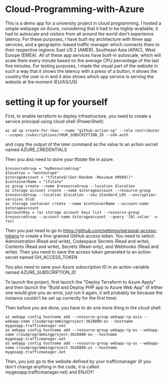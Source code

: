 # Cloud-Programming-with-Azure

This is a demo app for a university project in cloud programming. I hosted a simple webpage on Azure, considering that it had to be highly-available, it had to autoscale and visitors from all around the world don't experience latency. 
For these purposes, I have built my architecture with three app services, and a geographic-based traffic manager which connects them to their respective regions: East US 2 (AMER), Southeast Asia (APAC), West Europe (EMEA). All of these app services have built-in autoscale, which will scale them every minute based on the average CPU percentage of the last five minutes. 
For testing purposes, I made the visual part of the website in such a way that it shows the latency with a press of a button, it shows the country the user is in and it also shows which app service is serving the website at the moment (EU/AS/US)

# setting it up for yourself

First, to enable terraform to deploy infrastructure, you need to create a service principal using cloud shell (PowerShell):

```
az ad sp create-for-rbac --name "github-action-sp" --role contributor --scopes /subscriptions/YOUR_SUBSCRIPTION_ID --sdk-auth
```

and copy the output of the later command as the value to an action secret named AZURE_CREDENTIALS

Then you also need to store your tfstate file in azure.

```
$resourceGroup = "myResourceGroup"
$location = "westeurope"
$storageAccount = "tfstate$((Get-Random -Maximum 99999))"
$containerName = "tfstate"
az group create --name $resourceGroup --location $location
az storage account create --name $storageaccount --resource-group $resourceGroup --location $location --sku Standard_LRS --encryption-services blob
az storage container create --name $containerName --account-name $storageaccount
$accountKey = (az storage account keys list --resource-group $resourceGroup --account-name $storageaccount --query '[0].value' -o tsv)
```

Then you just need to go to https://github.com/settings/personal-access-tokens to create a fine-grained GitHub access token. You need to select: Administration (Read and write), Codespace Secrets (Read and write), Contents (Read and write), Secrets (Read-only), and Webhooks (Read and write). Then you need to save the access token generated to an action secret named GH_ACCESS_TOKEN

You also need to save your Azure subscription ID in an action variable named AZURE_SUBSCRIPTION_ID

To launch the project, first launch the "Deploy Terraform to Azure Apply" and then launch the "Build and Deploy PHP app to Azure Web App" (if either one would give you an error, just run it again, it will probably be because the instance couldn't be set up correctly for the first time)

Then before you are done, you have to do one more thing in the cloud shell:
```
az webapp config hostname add --resource-group webapp-rg-asia --webapp-name cloudprogrammingproject-3628800-as --hostname mygeoapp.trafficmanager.net
az webapp config hostname add --resource-group webapp-rg-eu --webapp-name cloudprogrammingproject-3628800-eu --hostname mygeoapp.trafficmanager.net
az webapp config hostname add --resource-group webapp-rg-us --webapp-name cloudprogrammingproject-3628800-us --hostname mygeoapp.trafficmanager.net
```

Then, you just go to the website defined by your trafficmanager (if you don't change anything in the code, it is called mygeoapp.trafficmanager.net) and ENJOY!
